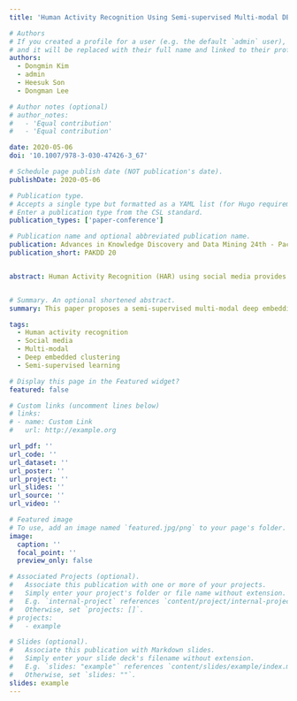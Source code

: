 ```yaml
---
title: 'Human Activity Recognition Using Semi-supervised Multi-modal DEC for Instagram Data'

# Authors
# If you created a profile for a user (e.g. the default `admin` user), write the username (folder name) here
# and it will be replaced with their full name and linked to their profile.
authors:
  - Dongmin Kim
  - admin
  - Heesuk Son
  - Dongman Lee

# Author notes (optional)
# author_notes:
#   - 'Equal contribution'
#   - 'Equal contribution'

date: 2020-05-06
doi: '10.1007/978-3-030-47426-3_67'

# Schedule page publish date (NOT publication's date).
publishDate: 2020-05-06

# Publication type.
# Accepts a single type but formatted as a YAML list (for Hugo requirements).
# Enter a publication type from the CSL standard.
publication_types: ['paper-conference']

# Publication name and optional abbreviated publication name.
publication: Advances in Knowledge Discovery and Data Mining 24th - Pacific-Asia Conference, PAKDD 2020
publication_short: PAKDD 20


abstract: Human Activity Recognition (HAR) using social media provides a solid basis for a variety of context-aware applications. Existing HAR approaches have adopted supervised machine learning algorithms using texts and their meta-data such as time, venue, and keywords. However, their recognition accuracy may decrease when applied to image-sharing social media where users mostly describe their daily activities and thoughts using both texts and images. In this paper, we propose a semi-supervised multi-modal deep embedding clustering method to recognize human activities on Instagram. Our proposed method learns multi-modal feature representations by alternating a supervised learning phase and an unsupervised learning phase. By utilizing a large number of unlabeled data, it learns a more generalized feature distribution for each HAR class and avoids overfitting to limited labeled data. Evaluation results show that leveraging multi-modality and unlabeled data is effective for HAR and our method outperforms existing approaches.


# Summary. An optional shortened abstract.
summary: This paper proposes a semi-supervised multi-modal deep embedding clustering method for Human Activity Recognition (HAR) on Instagram, which combines supervised and unsupervised learning to leverage both labeled and unlabeled data, improving recognition accuracy and outperforming existing approaches.

tags:
  - Human activity recognition
  - Social media
  - Multi-modal
  - Deep embedded clustering
  - Semi-supervised learning

# Display this page in the Featured widget?
featured: false

# Custom links (uncomment lines below)
# links:
# - name: Custom Link
#   url: http://example.org

url_pdf: ''
url_code: ''
url_dataset: ''
url_poster: ''
url_project: ''
url_slides: ''
url_source: ''
url_video: ''

# Featured image
# To use, add an image named `featured.jpg/png` to your page's folder.
image:
  caption: ''
  focal_point: ''
  preview_only: false

# Associated Projects (optional).
#   Associate this publication with one or more of your projects.
#   Simply enter your project's folder or file name without extension.
#   E.g. `internal-project` references `content/project/internal-project/index.md`.
#   Otherwise, set `projects: []`.
# projects:
#   - example

# Slides (optional).
#   Associate this publication with Markdown slides.
#   Simply enter your slide deck's filename without extension.
#   E.g. `slides: "example"` references `content/slides/example/index.md`.
#   Otherwise, set `slides: ""`.
slides: example
---
```

